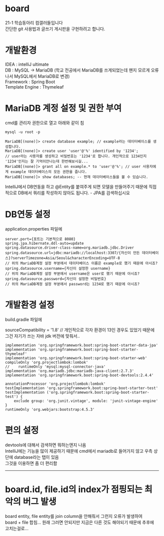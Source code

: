 # board
21-1 학습동아리 컴갤러들입니다    
간단한 git 사용법과 글쓰기 게시판을 구현하려고 합니다.
    

# 개발환경 
    
IDEA : intelliJ ultimate    
DB : MySQL -> MariaDB (학교 전공에서 MariaDB를 쓰게되었는데 왠지 모르게 오류나서 MySQL에서 MariaDB로 변경)        
Framework : Spring Boot    
Template Engine : Thymeleaf    
    
# MariaDB 계정 설정 및 권한 부여
cmd를 관리자 권한으로 열고 아래와 같이 침    
    
    mysql -u root -p    
    
    MariaDB[(none)]> create database example; // example라는 데이터베이스를 생성합니다.    
    MariaDB[(none)]> create user 'user'@'%' identified by '1234'; 
    // user라는 사용자를 생성하고 비밀번호는 '1234'로 합니다. 개인적으로 1234인지 '1234'인지는 잘 기억이안나는데 한번해보시길...    
    MariaDB[(none)]> grant all on example.* to 'user'@'%'; // user 사용자에게 example 데이터베이스의 모든 권한을 줍니다.    
    MariaDB[(none)]> show databases; -- 현재 데이터베이스들을 볼 수 있습니다.    
    
IntelliJ에서 DB연동을 하고 @Entity를 붙여주게 되면 모델을 만들어주기 때문에 직접적으로 DB에서 쿼리를 작성하지 않아도 됩니다. - JPA를 검색하십시요    
    
    
# DB연동 설정
application.properties 파일에     
    
    server.port={포트는 기본적으로 8080}    
    spring.jpa.hibernate.ddl-auto=update    
    spring.datasource.driver-class-name=org.mariadb.jdbc.Driver    
    spring.datasource.url=jdbc:mariadb://localhost:3307/{자신이 만든 데이터베이스}?serverTimezone=Asia/Seoul&characterEncoding=UTF-8    
    // 위의 MariaDB계정 설정 부분에서 데이터베이스 이름은 example로 했기 때문에 아시죠?     
    spring.datasource.username={자신이 설정한 username}    
    // 위의 MariaDB계정 설정 부분에서 username은 user로 했기 때문에 아시죠?     
    spring.datasource.password={자신이 설정한 비밀번호}     
    // 위의 MariaDB계정 설정 부분에서 password는 1234로 했기 때문에 아시죠?     
    
# 개발환경 설정
    
build.gradle 파일에     
    
sourceCompatibility = '1.8' // 개인적으로 각자 환경이 13인 경우도 있었기 때문에 그건 자기가 쓰는 자바 jdk 버전에 맞춰서..    
    
    implementation 'org.springframework.boot:spring-boot-starter-data-jpa'    
    implementation 'org.springframework.boot:spring-boot-starter-thymeleaf'    
    implementation 'org.springframework.boot:spring-boot-starter-web'    
    compileOnly 'org.projectlombok:lombok'    
    //    runtimeOnly 'mysql:mysql-connector-java'    
    implementation 'org.mariadb.jdbc:mariadb-java-client:2.7.3'    
    implementation 'org.springframework.boot:spring-boot-devtools:2.4.4'    

    annotationProcessor 'org.projectlombok:lombok'    
    testImplementation 'org.springframework.boot:spring-boot-starter-test'    
    testImplementation ('org.springframework.boot:spring-boot-starter-test') {    
        exclude group: 'org.junit.vintage', module: 'junit-vintage-engine'    
    }    
    runtimeOnly 'org.webjars:bootstrap:4.5.3'    
 
# 편의 설정
    
devtools에 대해서 검색하면 뭐하는앤지 나옴    
IntelliJ에는 기능을 많이 제공하기 때문에 cmd에서 mariadb로 들어가지 않고 우측 상단에 database라는 탭이 있음  
그것을 이용하면 좀 더 편리함
    

------------------------------------------------------------------------------------------------------------------------    
# board.id, file.id의 index가 점핑되는 최악의 버그 발생

board entity, file entity를 join column을 안해줘서 그런지 오류가 발생하여    
board + file 합침... 원래 그러면 안되지만 지금은 다른 것도 해야되기 때문에 추후에     
고치는걸로...     
